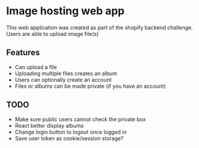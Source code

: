 # Image hosting web app
This web application was created as part of the shopify backend challenge.
Users are able to upload image file(s)
## Features
- Can upload a file
- Uploading multiple files creates an album
- Users can optionally create an account
- Files or albums can be made private (if you have an account)

## TODO
- Make sure public users cannot check the private box
- React better display albums
- Change login button to logout once logged in
- Save user token as cookie/session storage?